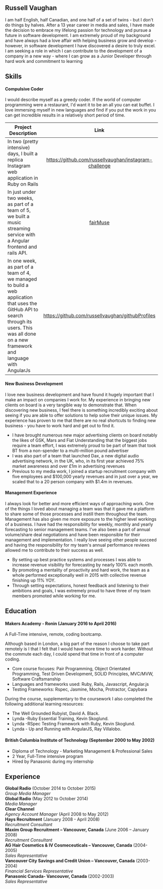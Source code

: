 ## Russell Vaughan

I am half English, half Canadian, and one half of a set of twins - but I don't do things by halves.  After a 13 year career in media and sales, I have made the decision to embrace my lifelong passion for technology and pursue a future in software development.  I am extremely proud of my background and have always had a love affair with helping business grow and develop - however, in software development I have discovered a desire to truly excel.  I am seeking a role in which I can contribute to the development of a company in a new way - where I can grow as a Junior Developer through hard work and commitment to learning

## Skills

#### Compulsive Coder

I would describe myself as a greedy coder. If the world of computer programming were a restaurant, I'd want it to be an all you can eat buffet. I love immersing myself in new languages and find if you put the work in you can get incredible results in a relatively short period of time. 


| Project Description        |    Link        | 
| ------------- |:-------------:| 
| In two (pretty intensive) days, I built a replica Instagram web application in Ruby on Rails     | https://github.com/russellvaughan/instagram-challenge   |
| In just under two weeks, as part of a team of 5, we built a music streaming service with a Angular frontend and rails API.      | [fairMuse](https://github.com/russellvaughan/fairMuse) |   
|In one week, as part of a team of 4, we managed to build a web application that uses the GitHub API to search through its users. This was all done on a new framework and language with AngularJs | https://github.com/russellvaughan/githubProfiles      |  

#### New Business Development

I love new business development and have found it hugely important that I make an impact on companies I work for.  My experience in bringing new clients on board is a very tangible way to demonstrate that.  When discovering new business, I feel there is something incredibly exciting about seeing if you are able to offer solutions to help solve their unique issues.  My experience has proven to me that there are no real shortcuts to finding new business - you have to work hard and get out to find it.

- I have brought numerous new major advertising clients on board notably the likes of GSK, Mars and Fiat
Understanding that the biggest jobs require a team effort, I was extremely proud to be part of team that took BT from a non-spender to a multi-million pound advertiser
- I was also part of a team that launched Dax, a new digital audio advertising network, in the UK, who, in its first year achieved 75% market awareness and over £1m in advertising revenues
- Previous to my media work, I joined a startup recruitment company with five employees and $100,000 yearly revenues and in just over a year, we scaled that to a 20 person company with $1.4m in revenues.


#### Management Experience

I always look for better and more efficient ways of approaching work. One of the things I loved about managing a team was that it gave me a platform to share some of those processes and instill them throughout the team. Management has also given me more exposure to the higher level workings of a business. I have had the responsibility for weekly, monthly and yearly forecasting to senior management teams. I've also been a part of annual volume/share deal negotiations and have been responsible for their management and implementation. I really love seeing other people succeed and having the responsibility for my team's annual performance reviews allowed me to contribute to their success as well.

- By setting up best practice systems and processes I was able to increase revenue visibility for forecasting by nearly 100% each month.
- By promoting a mentality of proactivity and hard work, the team as a whole performed exceptionally well in 2015 with collective        revenue finishing up 11% YOY.
- Through setting expectations, honest feedback and listening to their ambitions and goals, I was extremely proud to have three of my      team members promoted while working for me.

## Education

#### Makers Academy - Ronin (January 2016 to April 2016)
 A Full-Time intensive, remote, coding bootcamp. 

Although based in London, a big part of the reason I choose to take part remotely is I that I felt that I would have more time to work harder. Without the commute each day, I could spend that time in front of a computer coding.

- Core course focuses: Pair Programming, Object Orientated Programming, Test Driven Development, SOLID Principles, MVC/MVW, Software       Craftsmanship
- Languages and frameworks used: Ruby, Rails, Javascript, Angular.js
- Testing Frameworks: Rspec, Jasmine, Mocha, Protractor, Capybara

During the course, supplementary to the coursework I also completed the following additional learning resources: 

- The Well Grounded Rubyist, David A. Black.  
- Lynda -Ruby Essential Training, Kevin Skoglund.  
- Lynda -RSpec Testing Framework with Ruby, Kevin Skoglund.  
- Lynda - Up and Running with AngularJS,  Ray Villalobo.  

#### British Columbia Institute of Technology (September 2000 to May 2002)

- Diploma of Technology - Marketing Management & Professional Sales
- 2 Year, Full-Time intensive program 
- Hired by Panasonic during my internship

## Experience

**Global Radio** (October 2014 to October 2015)    
*Group Media Manager*  
**Global Radio** (May 2012 to October 2014)   
*Media Manager*  
**Clear Channel**  
*Agency Account Manager* (April 2008 to May 2012)  
**Hays Recruitment** (January 2008 - April 2008)  
*Recruitment Consultant*  
**Maxim Group Recruitment – Vancouver, Canada** (June 2006 – January 2008)  
*Recruitment Consultant*  
**AG Hair Cosmetics & IV Cosmeceuticals – Vancouver, Canada** (2004-2005)  
*Sales Representative*  
**Vancouver City Savings and Credit Union – Vancouver, Canada** (2003-2004)  
*Financial Services Representative*  
**Panasonic Canada- Vancouver, Canada** (2002-2003)    
*Sales Representative*  
